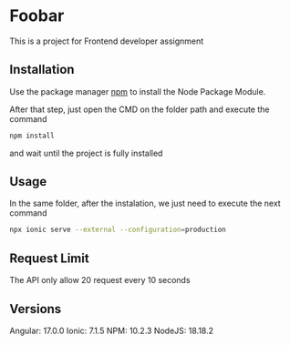 # Foobar

This is a project for Frontend developer assignment

## Installation

Use the package manager [npm](https://docs.npmjs.com/downloading-and-installing-node-js-and-npm) to install the Node Package Module.

After that step, just open the CMD on the folder path and execute the command

```bash
npm install
```

and wait until the project is fully installed

## Usage

In the same folder, after the instalation, we just need to execute the next command

```bash
npx ionic serve --external --configuration=production
```

## Request Limit

The API only allow 20 request every 10 seconds

## Versions

Angular: 17.0.0
Ionic: 7.1.5
NPM: 10.2.3
NodeJS: 18.18.2